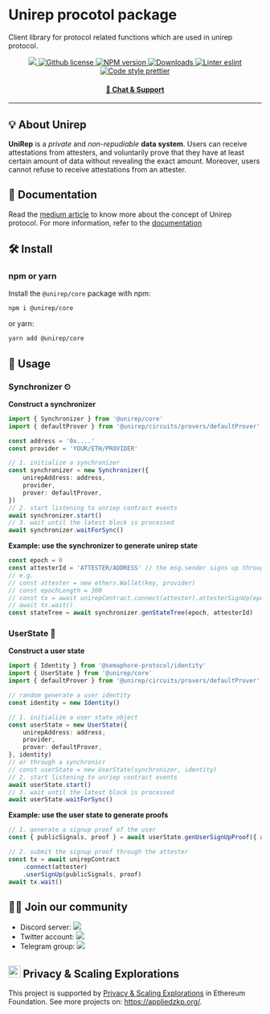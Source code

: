 # Unirep procotol package

Client library for protocol related functions which are used in unirep protocol.

<p align="center">
    <a href="https://github.com/unirep/unirep">
        <img src="https://img.shields.io/badge/project-unirep-blue.svg?style=flat-square">
    </a>
    <a href="https://github.com/unirep/unirep/blob/master/LICENSE">
        <img alt="Github license" src="https://img.shields.io/github/license/unirep/unirep.svg?style=flat-square">
    </a>
    <a href="https://www.npmjs.com/package/@unirep/core">
        <img alt="NPM version" src="https://img.shields.io/npm/v/@unirep/core?style=flat-square" />
    </a>
    <a href="https://npmjs.org/package/@unirep/core">
        <img alt="Downloads" src="https://img.shields.io/npm/dm/@unirep/core.svg?style=flat-square" />
    </a>
    <a href="https://eslint.org/">
        <img alt="Linter eslint" src="https://img.shields.io/badge/linter-eslint-8080f2?style=flat-square&logo=eslint" />
    </a>
    <a href="https://prettier.io/">
        <img alt="Code style prettier" src="https://img.shields.io/badge/code%20style-prettier-f8bc45?style=flat-square&logo=prettier" />
    </a>
</p>

<div align="center">
    <h4>
        <a href="https://discord.gg/VzMMDJmYc5">
            🤖 Chat &amp; Support
        </a>
    </h4>
</div>

---

## 💡 About Unirep
**UniRep** is a *private* and *non-repudiable* **data system**. Users can receive attestations from attesters, and voluntarily prove that they have at least certain amount of data without revealing the exact amount. Moreover, users cannot refuse to receive attestations from an attester.

## 📘 Documentation

Read the [medium article](https://medium.com/privacy-scaling-explorations/unirep-a-private-and-non-repudiable-reputation-system-7fb5c6478549) to know more about the concept of Unirep protocol.
For more information, refer to the [documentation](https://developer.unirep.io/)

## 🛠 Install

### npm or yarn

Install the `@unirep/core` package with npm:

```bash
npm i @unirep/core
```

or yarn:

```bash
yarn add @unirep/core
```

## 📔 Usage

### Synchronizer ⏲

**Construct a synchronizer**
```typescript
import { Synchronizer } from '@unirep/core'
import { defaultProver } from '@unirep/circuits/provers/defaultProver'

const address = '0x....'
const provider = 'YOUR/ETH/PROVIDER'

// 1. initialize a synchronizer
const synchronizer = new Synchronizer({
    unirepAddress: address,
    provider,
    prover: defaultProver,
})
// 2. start listening to unriep contract events
await synchronizer.start()
// 3. wait until the latest block is processed
await synchronizer.waitForSync()
```

**Example: use the synchronizer to generate unirep state**
```typescript
const epoch = 0
const attesterId = 'ATTESTER/ADDRESS' // the msg.sender signs up through `attesterSignUp()`
// e.g.
// const attester = new ethers.Wallet(key, provider)
// const epochLength = 300
// const tx = await unirepContract.connect(attester).attesterSignUp(epochLength)
// await tx.wait()
const stateTree = await synchronizer.genStateTree(epoch, attesterId)
```

### UserState 👤

**Construct a user state**
```typescript
import { Identity } from '@semaphore-protocol/identity'
import { UserState } from '@unirep/core'
import { defaultProver } from '@unirep/circuits/provers/defaultProver'

// random generate a user identity
const identity = new Identity()

// 1. initialize a user state object
const userState = new UserState({
    unirepAddress: address,
    provider,
    prover: defaultProver,
}, identity)
// or through a synchronicr
// const userState = new UserState(synchronizer, identity)
// 2. start listening to unriep contract events
await userState.start()
// 3. wait until the latest block is processed
await userState.waitForSync()
```

**Example: use the user state to generate proofs**
```typescript
// 1. generate a signup proof of the user
const { publicSignals, proof } = await userState.genUserSignUpProof({ attesterId: attester.address })

// 2. submit the signup proof through the attester
const tx = await unirepContract
    .connect(attester)
    .userSignUp(publicSignals, proof)
await tx.wait()
```

## 🙌🏻 Join our community
- Discord server: <a href="https://discord.gg/VzMMDJmYc5"><img src="https://img.shields.io/discord/931582072152281188?label=Discord&style=flat-square&logo=discord"></a>
- Twitter account: <a href="https://twitter.com/UniRep_Protocol"><img src="https://img.shields.io/twitter/follow/UniRep_Protocol?style=flat-square&logo=twitter"></a>
- Telegram group: <a href="https://t.me/unirep"><img src="https://img.shields.io/badge/telegram-@unirep-blue.svg?style=flat-square&logo=telegram"></a>

## <img height="24" src="https://ethereum.org/static/a183661dd70e0e5c70689a0ec95ef0ba/13c43/eth-diamond-purple.png"> Privacy & Scaling Explorations

This project is supported by [Privacy & Scaling Explorations](https://github.com/privacy-scaling-explorations) in Ethereum Foundation.
See more projects on: https://appliedzkp.org/.
